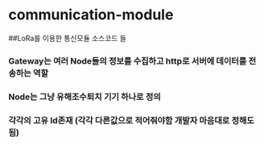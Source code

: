 # communication-module

##LoRa를 이용한 통신모듈 소스코드 들 
### Gateway는 여러 Node들의 정보를 수집하고 http로 서버에 데이터를 전송하는 역할
### Node는 그냥 유해조수퇴치 기기 하나로 정의

### 각각의 고유 Id존재 (각각 다른값으로 적어줘야함 개발자 마음대로 정해도 됨)

